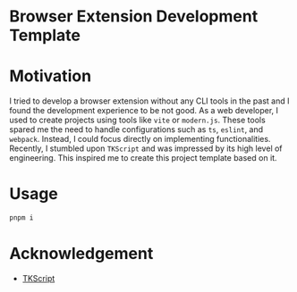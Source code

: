 # Browser Extension Development Template
# Motivation
I tried to develop a browser extension without any CLI tools in the past and I found the development experience to be not good. As a web developer, I used to create projects using tools like `vite` or `modern.js`. These tools spared me the need to handle configurations such as `ts`, `eslint`, and `webpack`. Instead, I could focus directly on implementing functionalities. Recently, I stumbled upon `TKScript` and was impressed by its high level of engineering. This inspired me to create this project template based on it.
# Usage
```bash
pnpm i

```
# Acknowledgement
- [TKScript](https://github.com/WindrunnerMax/TKScript)